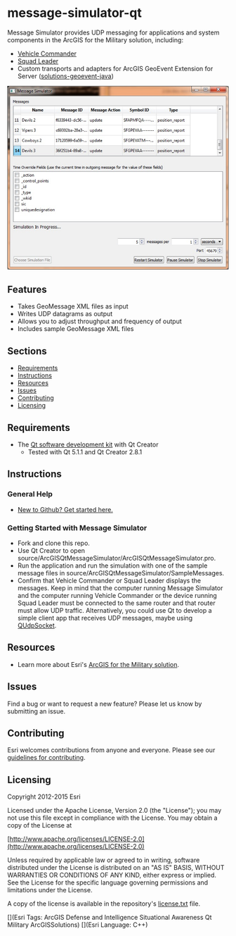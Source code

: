 # message-simulator-qt

Message Simulator provides UDP messaging for applications and system components in the ArcGIS for the Military solution, including:

* [Vehicle Commander](https://github.com/Esri/vehicle-commander-java)
* [Squad Leader](https://github.com/Esri/squad-leader-android)
* Custom transports and adapters for ArcGIS GeoEvent Extension for Server ([solutions-geoevent-java](https://github.com/Esri/solutions-geoevent-java))

![Image of Message Simulator]( ScreenShot.jpg "message-simulator-qt")

## Features

* Takes GeoMessage XML files as input
* Writes UDP datagrams as output
* Allows you to adjust throughput and frequency of output
* Includes sample GeoMessage XML files

## Sections

* [Requirements](#requirements)
* [Instructions](#instructions)
* [Resources](#resources)
* [Issues](#issues)
* [Contributing](#contributing)
* [Licensing](#licensing)

## Requirements

* The [Qt software development kit](http://qt.io) with Qt Creator
    * Tested with Qt 5.1.1 and Qt Creator 2.8.1

## Instructions

### General Help

* [New to Github? Get started here.](http://htmlpreview.github.com/?https://github.com/Esri/esri.github.com/blob/master/help/esri-getting-to-know-github.html)

### Getting Started with Message Simulator
* Fork and clone this repo.
* Use Qt Creator to open source/ArcGISQtMessageSimulator/ArcGISQtMessageSimulator.pro.
* Run the application and run the simulation with one of the sample message files in source/ArcGISQtMessageSimulator/SampleMessages.
* Confirm that Vehicle Commander or Squad Leader displays the messages. Keep in mind that the computer running Message Simulator and the computer running Vehicle Commander or the device running Squad Leader must be connected to the same router and that router must allow UDP traffic. Alternatively, you could use Qt to develop a simple client app that receives UDP messages, maybe using [QUdpSocket](http://doc.qt.io/qt-5/qudpsocket.html).

## Resources

* Learn more about Esri's [ArcGIS for the Military solution](http://solutions.arcgis.com/military).

## Issues

Find a bug or want to request a new feature?  Please let us know by submitting an issue.

## Contributing

Esri welcomes contributions from anyone and everyone. Please see our [guidelines for contributing](https://github.com/esri/contributing).

## Licensing

Copyright 2012-2015 Esri

Licensed under the Apache License, Version 2.0 (the "License");
you may not use this file except in compliance with the License.
You may obtain a copy of the License at

   [http://www.apache.org/licenses/LICENSE-2.0](http://www.apache.org/licenses/LICENSE-2.0)

Unless required by applicable law or agreed to in writing, software
distributed under the License is distributed on an "AS IS" BASIS,
WITHOUT WARRANTIES OR CONDITIONS OF ANY KIND, either express or implied.
See the License for the specific language governing permissions and
limitations under the License.

A copy of the license is available in the repository's
[license.txt](license.txt) file.

[](Esri Tags: ArcGIS Defense and Intelligence Situational Awareness Qt Military ArcGISSolutions)
[](Esri Language: C++)
